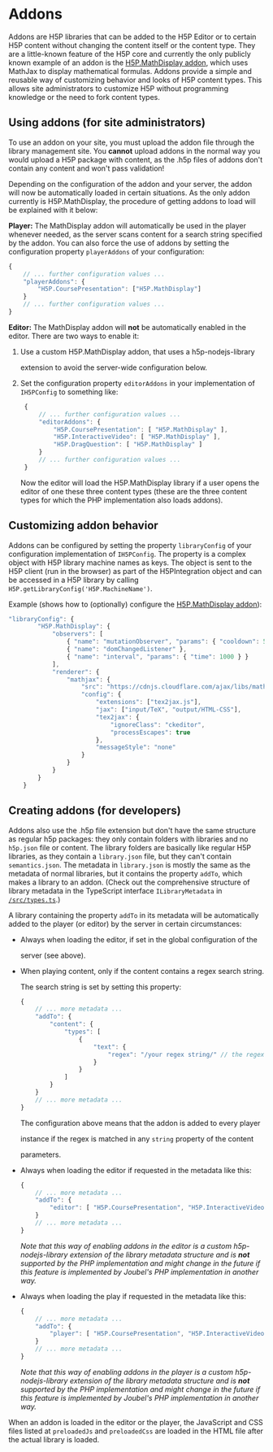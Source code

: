 # Addons

Addons are H5P libraries that can be added to the H5P Editor or to certain H5P content without changing the content itself or the content type. They are a little-known feature of the H5P core and currently the only publicly known example of an addon is the [H5P.MathDisplay addon](https://h5p.org/mathematical-expressions), which uses MathJax to display mathematical formulas. Addons provide a simple and reusable way of customizing behavior and looks of H5P content types. This allows site administrators to customize H5P without programming knowledge or the need to fork content types.

## Using addons \(for site administrators\)

To use an addon on your site, you must upload the addon file through the library management site. You **cannot** upload addons in the normal way you would upload a H5P package with content, as the .h5p files of addons don't contain any content and won't pass validation!

Depending on the configuration of the addon and your server, the addon will now be automatically loaded in certain situations. As the only addon currently is H5P.MathDisplay, the procedure of getting addons to load will be explained with it below:

**Player:** The MathDisplay addon will automatically be used in the player whenever needed, as the server scans content for a search string specified by the addon. You can also force the use of addons by setting the configuration property `playerAddons` of your configuration:

```javascript
{
    // ... further configuration values ...
    "playerAddons": {
        "H5P.CoursePresentation": ["H5P.MathDisplay"]
    }
    // ... further configuration values ...
}
```

**Editor:** The MathDisplay addon will **not** be automatically enabled in the editor. There are two ways to enable it:

1. Use a custom H5P.MathDisplay addon, that uses a h5p-nodejs-library

   extension to avoid the server-wide configuration below.

2. Set the configuration property `editorAddons` in your implementation of `IH5PConfig` to something like:

   ```javascript
    {
        // ... further configuration values ...
        "editorAddons": {
            "H5P.CoursePresentation": [ "H5P.MathDisplay" ],
            "H5P.InteractiveVideo": [ "H5P.MathDisplay" ],
            "H5P.DragQuestion": [ "H5P.MathDisplay" ]
        }
        // ... further configuration values ...
    }
   ```

   Now the editor will load the H5P.MathDisplay library if a user opens the editor of one these three content types \(these are the three content types for which the PHP implementation also loads addons\).

## Customizing addon behavior

Addons can be configured by setting the property `libraryConfig` of your configuration implementation of `IH5PConfig`. The property is a complex object with H5P library machine names as keys. The object is sent to the H5P client \(run in the browser\) as part of the H5PIntegration object and can be accessed in a H5P library by calling `H5P.getLibraryConfig('H5P.MachineName')`.

Example \(shows how to \(optionally\) configure the [H5P.MathDisplay addon](https://h5p.org/mathematical-expressions)\):

```javascript
"libraryConfig": {
        "H5P.MathDisplay": {
            "observers": [
                { "name": "mutationObserver", "params": { "cooldown": 500 } },
                { "name": "domChangedListener" },
                { "name": "interval", "params": { "time": 1000 } }
            ],
            "renderer": {
                "mathjax": {
                    "src": "https://cdnjs.cloudflare.com/ajax/libs/mathjax/2.7.5/MathJax.js",
                    "config": {
                        "extensions": ["tex2jax.js"],
                        "jax": ["input/TeX", "output/HTML-CSS"],
                        "tex2jax": {
                            "ignoreClass": "ckeditor",
                            "processEscapes": true
                        },
                        "messageStyle": "none"
                    }
                }
            }
        }
    }
```

## Creating addons \(for developers\)

Addons also use the .h5p file extension but don't have the same structure as regular h5p packages: they only contain folders with libraries and no `h5p.json` file or content. The library folders are basically like regular H5P libraries, as they contain a `library.json` file, but they can't contain `semantics.json`. The metadata in `library.json` is mostly the same as the metadata of normal libraries, but it contains the property `addTo`, which makes a library to an addon. \(Check out the comprehensive structure of library metadata in the TypeScript interface `ILibraryMetadata` in [`/src/types.ts`](https://github.com/Lumieducation/H5P-Nodejs-library/tree/027b83add22a5f17a898c45f8fc3e55b83eb877d/src/types.ts).\)

A library containing the property `addTo` in its metadata will be automatically added to the player \(or editor\) by the server in certain circumstances:

* Always when loading the editor, if set in the global configuration of the

  server \(see above\).

* When playing content, only if the content contains a regex search string.

  The search string is set by setting this property:

  ```javascript
  {
      // ... more metadata ...
      "addTo": {
          "content": {
              "types": [
                  {
                      "text": {
                          "regex": "/your regex string/" // the regex string must start and end with a slash!
                      }
                  }
              ]
          }
      }
      // ... more metadata ...
  }
  ```

  The configuration above means that the addon is added to every player

  instance if the regex is matched in any `string` property of the content

  parameters.

* Always when loading the editor if requested in the metadata like this:

  ```javascript
  {
      // ... more metadata ...
      "addTo": {
          "editor": [ "H5P.CoursePresentation", "H5P.InteractiveVideo" ]
      }
      // ... more metadata ...
  }
  ```

  _Note that this way of enabling addons in the editor is a custom h5p-nodejs-library extension of the library metadata structure and is **not** supported by the PHP implementation and might change in the future if this feature is implemented by Joubel's PHP implementation in another way._

* Always when loading the play if requested in the metadata like this:

  ```javascript
  {
      // ... more metadata ...
      "addTo": {
          "player": [ "H5P.CoursePresentation", "H5P.InteractiveVideo" ]
      }
      // ... more metadata ...
  }
  ```

  _Note that this way of enabling addons in the player is a custom h5p-nodejs-library extension of the library metadata structure and is **not** supported by the PHP implementation and might change in the future if this feature is implemented by Joubel's PHP implementation in another way._

When an addon is loaded in the editor or the player, the JavaScript and CSS files listed at `preloadedJs` and `preloadedCss` are loaded in the HTML file after the actual library is loaded.

